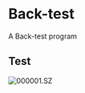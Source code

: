 # Back-test
A Back-test program

## Test
![000001.SZ](https://github.com/Hilbert1984/Back-test/tree/master/figure/000001.SZ.jpg)
